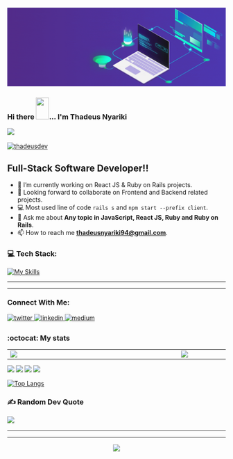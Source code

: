 [![MasterHead](/img/mygithub.gif)](https://thadeusdev.github.io/myWebsite/)

### Hi there <img src="https://user-images.githubusercontent.com/61727167/114547962-cecc6b80-9c67-11eb-9697-b1c5a8c8ff46.gif" height="50px" width="30px">... I'm Thadeus Nyariki
<img src="https://img.icons8.com/color/100/000000/source-code.png"/>

<p align="left"> <a href="https://github.com/ryo-ma/github-profile-trophy"><img src="https://github-profile-trophy.vercel.app/?username=thadeusdev" alt="thadeusdev" /></a> </p>

## Full-Stack Software Developer!!

- 🔭 I’m currently working on React JS & Ruby on Rails projects.
- 👯 Looking forward to collaborate on Frontend and Backend related projects.
- :computer: Most used line of code `rails s` and `npm start --prefix client`.
- 💬 Ask me about **Any topic in JavaScript, React JS, Ruby and Ruby on Rails**.
- 📫 How to reach me **thadeusnyariki94@gmail.com**.

### 💻 Tech Stack:
<p align="left">
  
  [![My Skills](https://skills.thijs.gg/icons?i=js,html,css,scss,tailwind,react,vite,ruby,rails,postgres,mongodb,postman,linux,git&theme=light)](https://developer.mozilla.org/en-US/docs/Web/JavaScript)
<!--  [![My Skills](https://skills.thijs.gg/icons?i=html&theme=light)](https://developer.mozilla.org/en-US/docs/Web/HTML) -->
<!--   [![My Skills](https://skills.thijs.gg/icons?i=css&theme=light)](https://developer.mozilla.org/en-US/docs/Web/CSS) -->
<!--   [![My Skills](https://skills.thijs.gg/icons?i=scss&theme=light)](https://sass-lang.com/) -->
<!--   [![My Skills](https://skills.thijs.gg/icons?i=react&theme=light)](https://reactjs.org/) -->
<!--   [![My Skills](https://skills.thijs.gg/icons?i=nodejs&theme=light)](https://nodejs.org/en/about/) -->
<!--   [![My Skills](https://skills.thijs.gg/icons?i=postman&theme=light)](https://www.postman.com/) -->
<!--   [![My Skills](https://skills.thijs.gg/icons?i=linux&theme=light)](https://ubuntu.com/) -->
<!--   [![My Skills](https://skills.thijs.gg/icons?i=vite&theme=light)](https://vitejs.dev/) -->
<!--   [![My Skills](https://skills.thijs.gg/icons?i=ruby&theme=light)](https://www.ruby-lang.org/en/) -->
<!--   [![My Skills](https://skills.thijs.gg/icons?i=rails&theme=light)](https://rubyonrails.org/) -->
<!--   [![My Skills](https://skills.thijs.gg/icons?i=postgres&theme=light)](https://www.postgresql.org/) -->
<!--   [![My Skills](https://skills.thijs.gg/icons?i=mongodb&theme=light)](https://www.mongodb.com/cloud) -->
<!--   [![My Skills](https://skills.thijs.gg/icons?i=git&theme=light)](https://git-scm.com/) -->
<!--  [![My Skills](https://skills.thijs.gg/icons?i=tailwind&theme=light)](https://tailwindcss.com/) -->
<!--  [![My Skills](https://skills.thijs.gg/icons?i=figma&theme=light)](https://figma.com/) -->
<!--    [![My Skills](https://skills.thijs.gg/icons?i=graphql&theme=light)](https://graphql.org/learn/) -->
  
</p>

<!-- - ⚡ Fun fact: I play video games and I love watching Football *(Premier League)* && Formula 1 *(Redbull Racing)*.
 -->

<!--
- 🤔 I’m looking for help with Android Dev...
- 🌱 I’m currently learning [ReactJS](https://reactjs.org/).
-->

---
---
### Connect With Me:

<a href="https://twitter.com/thadeus617" target="_blank">
<img src=https://img.shields.io/badge/twitter-%2300acee.svg?&style=for-the-badge&logo=twitter&logoColor=white alt=twitter style="margin-bottom: 5px;" />
</a>
<a href="https://www.linkedin.com/in/thadeus-nyariki/" target="_blank">
<img src=https://img.shields.io/badge/linkedin-%231E77B5.svg?&style=for-the-badge&logo=linkedin&logoColor=white alt=linkedin style="margin-bottom: 5px;" />
</a>
<a href="https://medium.com/@thadeusnyariki94" target="_blank">
<img src=https://img.shields.io/badge/medium-%2320232a.svg?&style=for-the-badge&logo=medium&logoColor=white alt=medium style="margin-bottom: 5px;" />
</a>

### :octocat: My stats
  <table>
  <tr>
      <td><img width="380px" align="left" src="https://github-readme-stats.vercel.app/api?username=thadeusdev&show_icons=true&count_private=true&include_all_commits=true&theme=tokyonight"/></td>
    <td><img width="400px" align="right" src="https://github-readme-streak-stats.herokuapp.com/?user=thadeusdev&show_icons=true&locale=en&layout=compact&theme=tokyonight"/></td>
  
  </tr>   
</table>

![](https://raw.githubusercontent.com/thadeusdev/github-stats/master/generated/overview.svg#gh-dark-mode-only)
![](https://raw.githubusercontent.com/thadeusdev/github-stats/master/generated/overview.svg#gh-light-mode-only)
![](https://raw.githubusercontent.com/thadeusdev/github-stats/master/generated/languages.svg#gh-dark-mode-only)
![](https://raw.githubusercontent.com/thadeusdev/github-stats/master/generated/languages.svg#gh-light-mode-only)

[![Top Langs](https://github-readme-stats.vercel.app/api/top-langs/?username=thadeusdev&layout=compact&theme=tokyonight&langs_count=10)](https://github.com/thadeusdev/github-readme-stats)

### ✍️ Random Dev Quote
![](https://quotes-github-readme.vercel.app/api?type=horizontal&theme=tokyonight&layout=compact)

---
---

<!-- <a href="https://github.com/thadeusdev/github-readme-activity-graph"><img alt="Activity graph" width = "900" height = "300" src="https://activity-graph.herokuapp.com/graph?username=thadeusdev&bg_color=1F222E&theme=material-palenight&line=D9E650&point=FFFFFF&hide_border=true" align = "left" />
</a> -->

<div align="center">
<img src="https://komarev.com/ghpvc/?username=thedeusdev&&style=flat-square" align="center" />
</div> 

<!--
**thadeusdev/thadeusdev** is a ✨ _special_ ✨ repository because its `README.md` (this file) appears on your GitHub profile.

Here are some ideas to get you started:

- 🔭 I’m currently working on ...
- 🌱 I’m currently learning ...
- 👯 I’m looking to collaborate on ...
- 🤔 I’m looking for help with ...
- 💬 Ask me about ...
- 📫 How to reach me: ...
- 😄 Pronouns: ...
- ⚡ Fun fact: ...
-->

